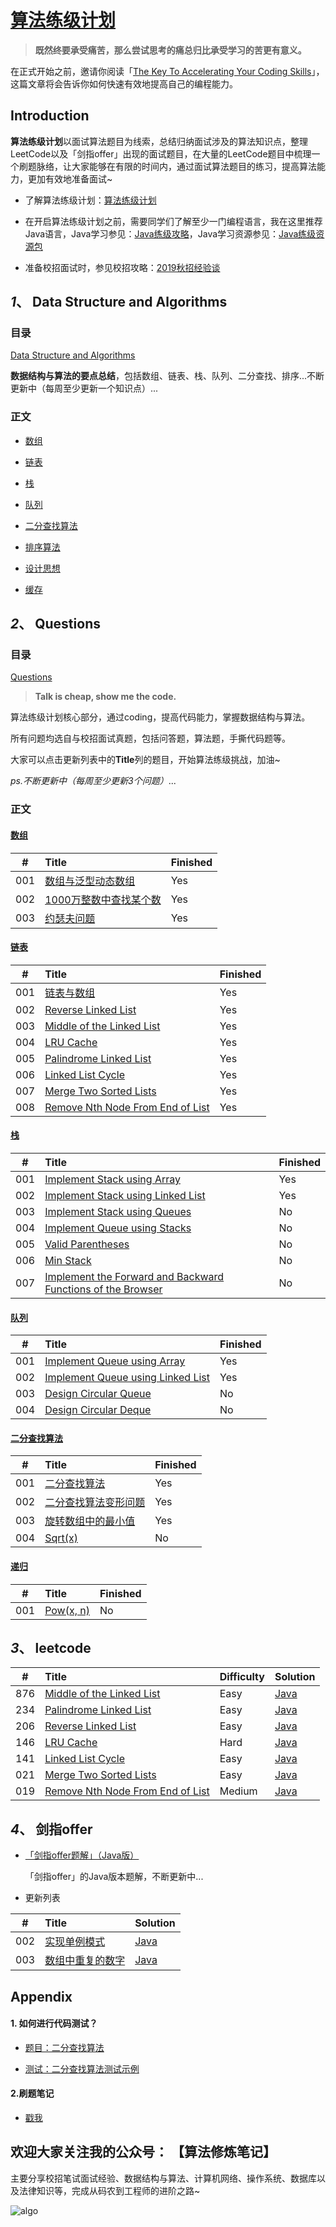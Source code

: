 # [算法练级计划](https://mp.weixin.qq.com/s/6vuaECCmrxrchr5Hc11S5w)

> **既然终要承受痛苦，那么尝试思考的痛总归比承受学习的苦更有意义。**

在正式开始之前，邀请你阅读「[The Key To Accelerating Your Coding Skills](http://blog.thefirehoseproject.com/posts/learn-to-code-and-be-self-reliant/)」，这篇文章将会告诉你如何快速有效地提高自己的编程能力。

## Introduction

**算法练级计划**以面试算法题目为线索，总结归纳面试涉及的算法知识点，整理LeetCode以及「剑指offer」出现的面试题目，在大量的LeetCode题目中梳理一个刷题脉络，让大家能够在有限的时间内，通过面试算法题目的练习，提高算法能力，更加有效地准备面试~


* 了解算法练级计划：[算法练级计划](https://mp.weixin.qq.com/s/6vuaECCmrxrchr5Hc11S5w)

* 在开启算法练级计划之前，需要同学们了解至少一门编程语言，我在这里推荐Java语言，Java学习参见：[Java练级攻略](https://mp.weixin.qq.com/s/i-j27vWXPS4kGmxO7i9p9w)，Java学习资源参见：[Java练级资源包](https://mp.weixin.qq.com/s/BomvPTaoAV1rDI6X8yDs-w)

* 准备校招面试时，参见校招攻略：[2019秋招经验谈](https://mp.weixin.qq.com/s/iVHSbojhMSIL37K-UbM41A)

## *1*、 Data Structure and Algorithms

### 目录
[Data Structure and Algorithms](https://github.com/guokaide/algorithm/blob/master/summary/algorithm.md) 
  
**数据结构与算法的要点总结**，包括数组、链表、栈、队列、二分查找、排序...不断更新中（每周至少更新一个知识点）...

### 正文

* [数组](https://github.com/guokaide/algorithm/blob/master/summary/algorithm.md#%E6%95%B0%E7%BB%84)

* [链表](https://github.com/guokaide/algorithm/blob/master/summary/algorithm.md#%E9%93%BE%E8%A1%A8)

* [栈](https://github.com/guokaide/algorithm/blob/master/summary/algorithm.md#%E6%A0%88)

* [队列](https://github.com/guokaide/algorithm/blob/master/summary/algorithm.md#%E9%98%9F%E5%88%97)

* [二分查找算法](https://github.com/guokaide/algorithm/blob/master/summary/algorithm.md#%E4%BA%8C%E5%88%86%E6%9F%A5%E6%89%BE)

* [排序算法](https://github.com/guokaide/algorithm/blob/master/summary/algorithm.md#%E6%8E%92%E5%BA%8F)

* [设计思想](https://github.com/guokaide/algorithm/blob/master/summary/algorithm.md#%E8%AE%BE%E8%AE%A1%E6%80%9D%E6%83%B3)

* [缓存](https://github.com/guokaide/algorithm/blob/master/summary/algorithm.md#%E7%BC%93%E5%AD%98)

## *2*、 Questions

### 目录
  
  [Questions](https://github.com/guokaide/algorithm/blob/master/questions/questions.md)
  
  > **Talk is cheap, show me the code.**

  算法练级计划核心部分，通过coding，提高代码能力，掌握数据结构与算法。
  
  所有问题均选自与校招面试真题，包括问答题，算法题，手撕代码题等。
  
  大家可以点击更新列表中的**Title**列的题目，开始算法练级挑战，加油~
  
  *ps.不断更新中（每周至少更新3个问题）*...
  
### 正文

#### [数组](https://github.com/guokaide/algorithm/blob/master/questions/questions.md#%E6%95%B0%E7%BB%84)

|#|Title|Finished|
|:---:|:---|:---|
|001|[数组与泛型动态数组](https://github.com/guokaide/algorithm/blob/master/questions/questions.md#1-%E6%95%B0%E7%BB%84%E4%B8%8E%E6%B3%9B%E5%9E%8B%E5%8A%A8%E6%80%81%E6%95%B0%E7%BB%84)|Yes|
|002|[1000万整数中查找某个数](https://github.com/guokaide/algorithm/blob/master/questions/questions.md#2-1000%E4%B8%87%E6%95%B4%E6%95%B0%E4%B8%AD%E6%9F%A5%E6%89%BE%E6%9F%90%E4%B8%AA%E6%95%B0)|Yes|
|003|[约瑟夫问题](https://github.com/guokaide/algorithm/blob/master/questions/questions.md#3-%E7%BA%A6%E7%91%9F%E5%A4%AB%E9%97%AE%E9%A2%98)|Yes|

#### [链表](https://github.com/guokaide/algorithm/blob/master/questions/questions.md#%E9%93%BE%E8%A1%A8)

|#|Title|Finished|
|:---:|:---|:---|
|001|[链表与数组](https://github.com/guokaide/algorithm/blob/master/questions/questions.md#1-%E9%93%BE%E8%A1%A8%E4%B8%8E%E6%95%B0%E7%BB%84)|Yes|
|002|[Reverse Linked List](https://github.com/guokaide/algorithm/blob/master/questions/questions.md#2-reverse-linked-list)|Yes|
|003|[Middle of the Linked List](https://github.com/guokaide/algorithm/blob/master/questions/questions.md#3-middle-of-the-linked-list)|Yes|
|004|[LRU Cache](https://github.com/guokaide/algorithm/blob/master/questions/questions.md#4-lru-cache)|Yes|
|005|[Palindrome Linked List](https://github.com/guokaide/algorithm/blob/master/questions/questions.md#5-palindrome-linked-list)|Yes|
|006|[Linked List Cycle](https://github.com/guokaide/algorithm/blob/master/questions/questions.md#6-linked-list-cycle)|Yes|
|007|[Merge Two Sorted Lists](https://github.com/guokaide/algorithm/blob/master/questions/questions.md#7-merge-two-sorted-lists)|Yes|
|008|[Remove Nth Node From End of List](https://github.com/guokaide/algorithm/blob/master/questions/questions.md#8-remove-nth-node-from-end-of-list)|Yes|

#### [栈](https://github.com/guokaide/algorithm/blob/master/questions/questions.md#%E6%A0%88)

|#|Title|Finished|
|:---:|:---|:---|
|001|[Implement Stack using Array](https://github.com/guokaide/algorithm/blob/master/questions/questions.md#1-implement-stack-using-array)|Yes|
|002|[Implement Stack using Linked List](https://github.com/guokaide/algorithm/blob/master/questions/questions.md#2-implement-stack-using-linked-list)|Yes|
|003|[Implement Stack using Queues](https://github.com/guokaide/algorithm/blob/master/questions/questions.md#3-implement-stack-using-queues)|No|
|004|[Implement Queue using Stacks](https://github.com/guokaide/algorithm/blob/master/questions/questions.md#4-implement-queue-using-stacks)|No|
|005|[Valid Parentheses](https://github.com/guokaide/algorithm/blob/master/questions/questions.md#5-valid-parentheses)|No|
|006|[Min Stack](https://github.com/guokaide/algorithm/blob/master/questions/questions.md#6-min-stack)|No|
|007|[Implement the Forward and Backward Functions of the Browser](https://github.com/guokaide/algorithm/blob/master/questions/questions.md#7-implement-the-forward-and-backward-functions-of-the-browser)|No|

#### [队列](https://github.com/guokaide/algorithm/blob/master/questions/questions.md#%E9%98%9F%E5%88%97)

|#|Title|Finished|
|:---:|:---|:---|
|001|[Implement Queue using Array](https://github.com/guokaide/algorithm/blob/master/questions/questions.md#1-implement-queue-using-array)|Yes|
|002|[Implement Queue using Linked List](https://github.com/guokaide/algorithm/blob/master/questions/questions.md#2-implement-queue-using-linked-list)|Yes|
|003|[Design Circular Queue](https://github.com/guokaide/algorithm/blob/master/questions/questions.md#3-design-circular-queue)|No|
|004|[Design Circular Deque](https://github.com/guokaide/algorithm/blob/master/questions/questions.md#4-design-circular-deque)|No|


#### [二分查找算法](https://github.com/guokaide/algorithm/blob/master/questions/questions.md#%E4%BA%8C%E5%88%86%E6%9F%A5%E6%89%BE%E7%AE%97%E6%B3%95)

|#|Title|Finished|
|:---:|:---|:---|
|001|[二分查找算法](https://github.com/guokaide/algorithm/blob/master/questions/questions.md#1-%E4%BA%8C%E5%88%86%E6%9F%A5%E6%89%BE%E7%AE%97%E6%B3%95)|Yes|
|002|[二分查找算法变形问题](https://github.com/guokaide/algorithm/blob/master/questions/questions.md#2-%E4%BA%8C%E5%88%86%E6%9F%A5%E6%89%BE%E7%AE%97%E6%B3%95%E5%8F%98%E5%BD%A2%E9%97%AE%E9%A2%98)|Yes|
|003|[旋转数组中的最小值](https://github.com/guokaide/algorithm/blob/master/questions/questions.md#3-%E6%97%8B%E8%BD%AC%E6%95%B0%E7%BB%84%E4%B8%AD%E7%9A%84%E6%9C%80%E5%B0%8F%E5%80%BC)|Yes|
|004|[Sqrt(x)](https://github.com/guokaide/algorithm/blob/master/questions/questions.md#4-sqrtx)|No|

#### [递归](https://github.com/guokaide/algorithm/blob/master/questions/questions.md#%E9%80%92%E5%BD%92)
|#|Title|Finished|
|:---:|:---|:---|
|001|[Pow(x, n)](https://github.com/guokaide/algorithm/blob/master/questions/questions.md#1-powx-n)|No|

## *3*、 leetcode
|#|Title|Difficulty|Solution|
|:---:|:---|:---|:---|
|876|[Middle of the Linked List](https://leetcode.com/problems/middle-of-the-linked-list/)|Easy|[Java](https://github.com/guokaide/algorithm/tree/master/leetcode/src/middleofthelinkedlist_876)|
|234|[Palindrome Linked List](https://leetcode.com/problems/palindrome-linked-list/)|Easy|[Java](https://github.com/guokaide/algorithm/tree/master/leetcode/src/palindromelinkedlist_234)|
|206|[Reverse Linked List](https://leetcode.com/problems/reverse-linked-list/)|Easy|[Java](https://github.com/guokaide/algorithm/tree/master/leetcode/src/reverselinkedlist_206)|
|146|[LRU Cache](https://leetcode.com/problems/lru-cache/description/) |Hard|[Java](https://github.com/guokaide/algorithm/tree/master/leetcode/src/lrucache_146)|
|141|[Linked List Cycle](https://leetcode.com/problems/linked-list-cycle/)|Easy|[Java](https://github.com/guokaide/algorithm/tree/master/leetcode/src/linkedlistcycle_141)|
|021|[Merge Two Sorted Lists](https://leetcode.com/problems/merge-two-sorted-lists/)|Easy|[Java](https://github.com/guokaide/algorithm/tree/master/leetcode/src/mergetwosortedlist_21)|
|019|[Remove Nth Node From End of List](https://leetcode.com/problems/remove-nth-node-from-end-of-list/)|Medium|[Java](https://github.com/guokaide/algorithm/tree/master/leetcode/src/removenthnodefromendoflist_19)|


## *4*、 剑指offer

* [「剑指offer题解」（Java版）](https://github.com/guokaide/algorithm/blob/master/solutions/%E5%89%91%E6%8C%87offer%20%E9%A2%98%E8%A7%A3.md)

  「剑指offer」的Java版本题解，不断更新中...

* 更新列表

|#|Title|Solution|
|:---:|:---|:---|
|002|[实现单例模式](https://github.com/guokaide/algorithm/blob/master/solutions/%E5%89%91%E6%8C%87offer%20%E9%A2%98%E8%A7%A3.md#2-%E5%AE%9E%E7%8E%B0%E5%8D%95%E4%BE%8B%E6%A8%A1%E5%BC%8F)|[Java](https://github.com/guokaide/algorithm/tree/master/offer/src/com/ex/singleton)|
|003|[数组中重复的数字](https://github.com/guokaide/algorithm/blob/master/solutions/%E5%89%91%E6%8C%87offer%20%E9%A2%98%E8%A7%A3.md#3-%E6%95%B0%E7%BB%84%E4%B8%AD%E9%87%8D%E5%A4%8D%E7%9A%84%E6%95%B0%E5%AD%97)|[Java](https://github.com/guokaide/algorithm/blob/master/offer/src/com/ex/offer/Ex_03_FindDuplicatedNumInArray.java)|

## Appendix
#### 1. 如何进行代码测试？

* [题目：二分查找算法](https://github.com/guokaide/algorithm/blob/master/questions/questions.md#1-%E4%BA%8C%E5%88%86%E6%9F%A5%E6%89%BE%E7%AE%97%E6%B3%95)

* [测试：二分查找算法测试示例](https://github.com/guokaide/algorithm/blob/master/algorithms/src/array/BinarySearchTest.java)

#### 2.刷题笔记

* [戳我](../master/appendix/刷题笔记.md)
 
## 欢迎大家关注我的公众号： 【算法修炼笔记】

主要分享校招笔试面试经验、数据结构与算法、计算机网络、操作系统、数据库以及法律知识等，完成从码农到工程师的进阶之路~

![algo](https://github.com/guokaide/algorithm/blob/master/pictures/algo.jpg)

